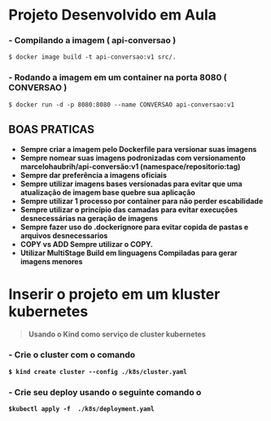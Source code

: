 # Projeto Desenvolvido em Aula

### - Compilando a imagem ( api-conversao )
``$ docker image build -t api-conversao:v1 src/. ``

### - Rodando a imagem em um container na porta 8080 ( CONVERSAO )
``$ docker run -d -p 8080:8080 --name CONVERSAO api-conversao:v1``

## <b>BOAS PRATICAS

- Sempre criar a imagem pelo Dockerfile para versionar suas imagens
- Sempre nomear suas imagens podronizadas com versionamento marcelohaubrih/api-conversão:v1 (namespace/repositorio:tag)
- Sempre dar preferência a imagens oficiais
- Sempre utilizar imagens bases versionadas para evitar que uma atualização de imagem base quebre sua aplicação
- Sempre utilizar 1 processo por container para não perder escabilidade
- Sempre utilizar o princípio das camadas para evitar execuções desnecessárias na geração de imagens
- Sempre fazer uso do .dockerignore para evitar copida de pastas e arquivos desnecessarios
- COPY vs ADD Sempre utilizar o COPY.
- Utilizar MultiStage Build em linguagens Compiladas para gerar imagens menores

# Inserir o projeto em um kluster kubernetes
> Usando o Kind como serviço de cluster kubernetes
### - Crie o cluster com o comando 
``$ kind create cluster --config ./k8s/cluster.yaml ``

### - Crie seu deploy usando o seguinte comando o
``$kubectl apply -f  ./k8s/deployment.yaml``